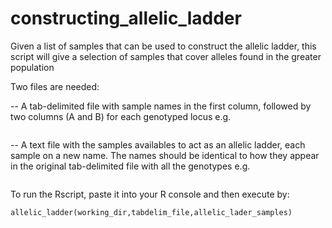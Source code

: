 # constructing_allelic_ladder
Given a list of samples that can be used to construct the allelic ladder, this script will give a selection of samples that cover alleles found in the greater population 

Two files are needed:

-- A tab-delimited file with sample names in the first column, followed by two columns (A and B) for each genotyped locus
e.g.
```

```
-- A text file with the samples availables to act as an allelic ladder, each sample on a new name. The names should be identical to how they appear in the original tab-delimited file with all the genotypes e.g.
```

```
To run the Rscript, paste it into your R console and then execute by:
```
allelic_ladder(working_dir,tabdelim_file,allelic_lader_samples)
```
